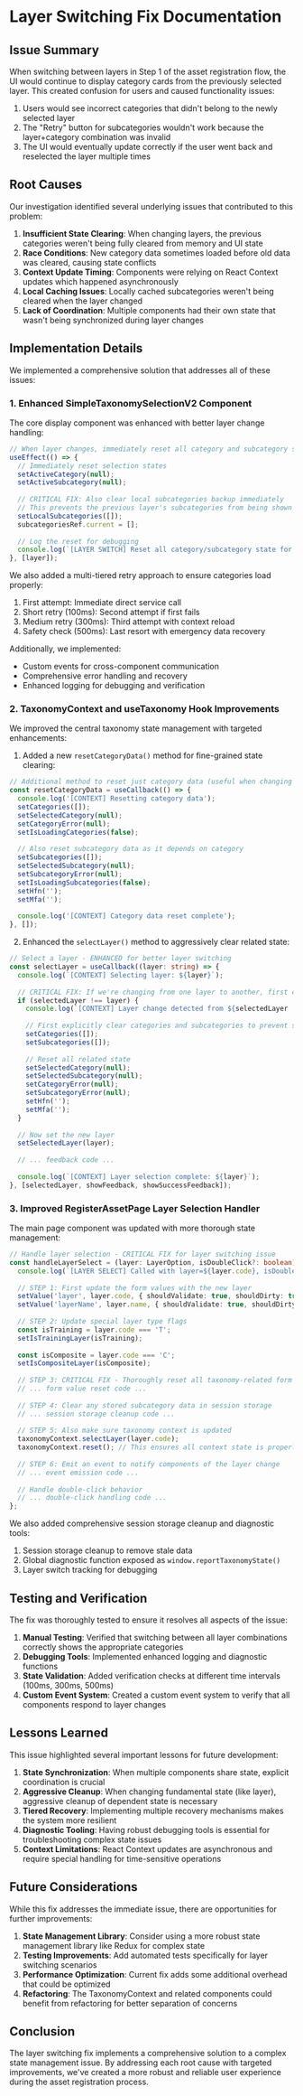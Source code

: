 # Layer Switching Fix Documentation

## Issue Summary

When switching between layers in Step 1 of the asset registration flow, the UI would continue to display category cards from the previously selected layer. This created confusion for users and caused functionality issues:

1. Users would see incorrect categories that didn't belong to the newly selected layer
2. The "Retry" button for subcategories wouldn't work because the layer+category combination was invalid
3. The UI would eventually update correctly if the user went back and reselected the layer multiple times

## Root Causes

Our investigation identified several underlying issues that contributed to this problem:

1. **Insufficient State Clearing**: When changing layers, the previous categories weren't being fully cleared from memory and UI state
2. **Race Conditions**: New category data sometimes loaded before old data was cleared, causing state conflicts
3. **Context Update Timing**: Components were relying on React Context updates which happened asynchronously
4. **Local Caching Issues**: Locally cached subcategories weren't being cleared when the layer changed
5. **Lack of Coordination**: Multiple components had their own state that wasn't being synchronized during layer changes

## Implementation Details

We implemented a comprehensive solution that addresses all of these issues:

### 1. Enhanced SimpleTaxonomySelectionV2 Component

The core display component was enhanced with better layer change handling:

```typescript
// When layer changes, immediately reset all category and subcategory state
useEffect(() => {
  // Immediately reset selection states
  setActiveCategory(null);
  setActiveSubcategory(null);
  
  // CRITICAL FIX: Also clear local subcategories backup immediately
  // This prevents the previous layer's subcategories from being shown while loading new ones
  setLocalSubcategories([]);
  subcategoriesRef.current = [];
  
  // Log the reset for debugging
  console.log(`[LAYER SWITCH] Reset all category/subcategory state for layer change to: ${layer}`);
}, [layer]);
```

We also added a multi-tiered retry approach to ensure categories load properly:

1. First attempt: Immediate direct service call 
2. Short retry (100ms): Second attempt if first fails
3. Medium retry (300ms): Third attempt with context reload
4. Safety check (500ms): Last resort with emergency data recovery

Additionally, we implemented:
- Custom events for cross-component communication
- Comprehensive error handling and recovery
- Enhanced logging for debugging and verification

### 2. TaxonomyContext and useTaxonomy Hook Improvements

We improved the central taxonomy state management with targeted enhancements:

1. Added a new `resetCategoryData()` method for fine-grained state clearing:

```typescript
// Additional method to reset just category data (useful when changing layers)
const resetCategoryData = useCallback(() => {
  console.log('[CONTEXT] Resetting category data');
  setCategories([]);
  setSelectedCategory(null);
  setCategoryError(null);
  setIsLoadingCategories(false);
  
  // Also reset subcategory data as it depends on category
  setSubcategories([]);
  setSelectedSubcategory(null);
  setSubcategoryError(null);
  setIsLoadingSubcategories(false);
  setHfn('');
  setMfa('');
  
  console.log('[CONTEXT] Category data reset complete');
}, []);
```

2. Enhanced the `selectLayer()` method to aggressively clear related state:

```typescript
// Select a layer - ENHANCED for better layer switching
const selectLayer = useCallback((layer: string) => {
  console.log(`[CONTEXT] Selecting layer: ${layer}`);
  
  // CRITICAL FIX: If we're changing from one layer to another, first clear all existing data
  if (selectedLayer !== layer) {
    console.log(`[CONTEXT] Layer change detected from ${selectedLayer || 'null'} to ${layer}`);
    
    // First explicitly clear categories and subcategories to prevent stale data
    setCategories([]);
    setSubcategories([]);
    
    // Reset all related state
    setSelectedCategory(null);
    setSelectedSubcategory(null);
    setCategoryError(null);
    setSubcategoryError(null);
    setHfn('');
    setMfa('');
  }
  
  // Now set the new layer
  setSelectedLayer(layer);
  
  // ... feedback code ...
  
  console.log(`[CONTEXT] Layer selection complete: ${layer}`);
}, [selectedLayer, showFeedback, showSuccessFeedback]);
```

### 3. Improved RegisterAssetPage Layer Selection Handler

The main page component was updated with more thorough state management:

```typescript
// Handle layer selection - CRITICAL FIX for layer switching issue
const handleLayerSelect = (layer: LayerOption, isDoubleClick?: boolean) => {
  console.log(`[LAYER SELECT] Called with layer=${layer.code}, isDoubleClick=${isDoubleClick}`);
  
  // STEP 1: First update the form values with the new layer
  setValue('layer', layer.code, { shouldValidate: true, shouldDirty: true, shouldTouch: true });
  setValue('layerName', layer.name, { shouldValidate: true, shouldDirty: true, shouldTouch: true });
  
  // STEP 2: Update special layer type flags
  const isTraining = layer.code === 'T';
  setIsTrainingLayer(isTraining);
  
  const isComposite = layer.code === 'C';
  setIsCompositeLayer(isComposite);
  
  // STEP 3: CRITICAL FIX - Thoroughly reset all taxonomy-related form values 
  // ... form value reset code ...
  
  // STEP 4: Clear any stored subcategory data in session storage
  // ... session storage cleanup code ...
  
  // STEP 5: Also make sure taxonomy context is updated
  taxonomyContext.selectLayer(layer.code);
  taxonomyContext.reset(); // This ensures all context state is properly reset
  
  // STEP 6: Emit an event to notify components of the layer change
  // ... event emission code ...
  
  // Handle double-click behavior
  // ... double-click handling code ...
};
```

We also added comprehensive session storage cleanup and diagnostic tools:

1. Session storage cleanup to remove stale data
2. Global diagnostic function exposed as `window.reportTaxonomyState()`
3. Layer switch tracking for debugging

## Testing and Verification

The fix was thoroughly tested to ensure it resolves all aspects of the issue:

1. **Manual Testing**: Verified that switching between all layer combinations correctly shows the appropriate categories
2. **Debugging Tools**: Implemented enhanced logging and diagnostic functions
3. **State Validation**: Added verification checks at different time intervals (100ms, 300ms, 500ms)
4. **Custom Event System**: Created a custom event system to verify that all components respond to layer changes

## Lessons Learned

This issue highlighted several important lessons for future development:

1. **State Synchronization**: When multiple components share state, explicit coordination is crucial
2. **Aggressive Cleanup**: When changing fundamental state (like layer), aggressive cleanup of dependent state is necessary
3. **Tiered Recovery**: Implementing multiple recovery mechanisms makes the system more resilient
4. **Diagnostic Tooling**: Having robust debugging tools is essential for troubleshooting complex state issues
5. **Context Limitations**: React Context updates are asynchronous and require special handling for time-sensitive operations

## Future Considerations

While this fix addresses the immediate issue, there are opportunities for further improvements:

1. **State Management Library**: Consider using a more robust state management library like Redux for complex state
2. **Testing Improvements**: Add automated tests specifically for layer switching scenarios
3. **Performance Optimization**: Current fix adds some additional overhead that could be optimized
4. **Refactoring**: The TaxonomyContext and related components could benefit from refactoring for better separation of concerns

## Conclusion

The layer switching fix implements a comprehensive solution to a complex state management issue. By addressing each root cause with targeted improvements, we've created a more robust and reliable user experience during the asset registration process.